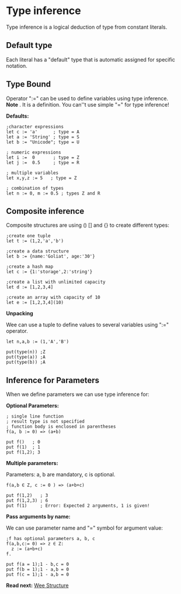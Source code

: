 # Type inference

Type inference is a logical deduction of type from constant literals.

## Default type
Each literal has a "default" type that is automatic assigned for specific notation.

## Type Bound

Operator ":=" can be used to define variables using type inference.   
**Note** . It is a definition. You can''t use simple "=" for type inference!

**Defaults:**
```
;character expressions
let c := 'a'      ; type = A
let a := 'String' ; type = S
let b := "Unicode"; type = U

; numeric expressions
let i :=  0       ; type = Z
let j :=  0.5     ; type = R

; multiple variables
let x,y,z := 5   ; type = Z

; combination of types
let n := 0, m := 0.5 ; types Z and R
```

## Composite inference

Composite structures are using () [] and {} to create different types:

```
;create one tuple
let t := (1,2,'a','b') 

;create a data structure
let b := {name:'Goliat', age:'30'}

;create a hash map
let c := {1:'storage',2:'string'}

;create a list with unlimited capacity
let d := [1,2,3,4]

;create an array with capacity of 10
let e := [1,2,3,4](10)
```

**Unpacking**

Wee can use a tuple to define values to several variables using ":=" operator.

```
let n,a,b := (1,'A','B')

put(type(n)) ;Z
put(type(a)) ;A
put(type(b)) ;A  
```

## Inference for Parameters
When we define parameters we can use type inference for: 

**Optional Parameters:**
```
; single line function
; result type is not specified
; function body is enclosed in parentheses
f(a, b := 0) => (a+b)

put f()   ; 0
put f(1)  ; 1
put f(1,2); 3
```

**Multiple parameters:**

Parameters: a, b are mandatory, c is optional.

```
f(a,b ∈ Z, c := 0 ) => (a+b+c) 

put f(1,2)   ; 3
put f(1,2,3) ; 6
put f(1)     ; Error: Expected 2 arguments, 1 is given!
```

**Pass arguments by name:**

We can use parameter name and "=" symbol for argument value:

```
;f has optional parameters a, b, c
f(a,b,c:= 0) => z ∈ Z: 
  z := (a+b+c) 
f.

put f(a = 1);1 - b,c = 0
put f(b = 1);1 - a,b = 0
put f(c = 1);1 - a,b = 0
```

**Read next:** [Wee Structure](structure.md)